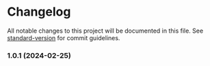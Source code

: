 # Changelog

All notable changes to this project will be documented in this file. See [standard-version](https://github.com/conventional-changelog/standard-version) for commit guidelines.

### 1.0.1 (2024-02-25)
